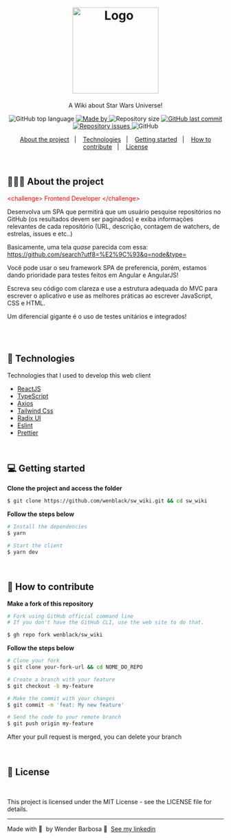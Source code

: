 <h1 align="center">
	<img alt="Logo" src="https://fontmeme.com/permalink/221220/998b70df02845322a5564272980e0014.png" width="200px" />
</h1>

<p align="center">A Wiki about Star Wars Universe!</p>

<div align="center">
  <img alt="GitHub top language" src="https://img.shields.io/github/languages/top/wenblack/sw_wiki">

  <a href="https://www.linkedin.com/in/eliasgcf/">
    <img alt="Made by" src="https://img.shields.io/badge/made%20by-Wender%20Barbosa-gree">
  </a>
  
  <img alt="Repository size" src="https://img.shields.io/github/repo-size/wenblack/sw_wiki">
  
  <a href="https://github.com/wenblack/sw_wiki/commits/master">
    <img alt="GitHub last commit" src="https://img.shields.io/github/last-commit/wenblack/sw_wiki">
  </a>
  
  <a href="https://github.com/wenblack/sw_wiki/issues">
    <img alt="Repository issues" src="https://img.shields.io/github/issues/wenblack/sw_wiki">
  </a>
  
  <img alt="GitHub" src="https://img.shields.io/github/license/wenblack/sw_wiki">
</div>

<p align="center">
  <a href="#about-the-project">About the project</a>&nbsp;&nbsp;&nbsp;|&nbsp;&nbsp;&nbsp;
  <a href="#technologies">Technologies</a>&nbsp;&nbsp;&nbsp;|&nbsp;&nbsp;&nbsp;
  <a href="#-getting-started">Getting started</a>&nbsp;&nbsp;&nbsp;|&nbsp;&nbsp;&nbsp;
  <a href="#-how-to-contribute">How to contribute</a>&nbsp;&nbsp;&nbsp;|&nbsp;&nbsp;&nbsp;
  <a href="#license">License</a>
</p>

<br>

## 👨🏻‍💻 About the project

<p style="color: red;" id="about-the-project">&lt;challenge&gt; Frontend Developer &lt;/challenge&gt;</p>

Desenvolva um SPA que permitirá que um usuário pesquise repositórios no GitHub (os resultados devem ser paginados) e exiba informações relevantes de cada repositório (URL, descrição, contagem de watchers, de estrelas, issues e etc..)

Basicamente, uma tela _quase_ parecida com essa: https://github.com/search?utf8=%E2%9C%93&q=node&type=

Você pode usar o seu framework SPA de preferencia, porém, estamos dando prioridade para testes feitos em Angular e AngularJS!

Escreva seu código com clareza e use a estrutura adequada do MVC para escrever o aplicativo e use as melhores práticas ao escrever JavaScript, CSS e HTML.

Um diferencial gigante é o uso de testes unitários e integrados!

<br><br>

## 🚀 Technologies

<p id='technologies'>Technologies that I used to develop this web client</p>

- [ReactJS](https://reactjs.org/)
- [TypeScript](https://www.typescriptlang.org/)
- [Axios](https://github.com/axios/axios)
- [Tailwind Css](https://tailwindcss.com/)
- [Radix UI](https://www.radix-ui.com/)
- [Eslint](https://eslint.org/)
- [Prettier](https://prettier.io/)

<br>

## 💻 Getting started

<p id="-getting-started">

**Clone the project and access the folder**

</p>

```bash
$ git clone https://github.com/wenblack/sw_wiki.git && cd sw_wiki
```

**Follow the steps below**

```bash
# Install the dependencies
$ yarn

# Start the client
$ yarn dev
```

<br>

## 🤔 How to contribute

<p id="-how-to-contribute">

**Make a fork of this repository**

</p>

```bash
# Fork using GitHub official command line
# If you don't have the GitHub CLI, use the web site to do that.

$ gh repo fork wenblack/sw_wiki
```

**Follow the steps below**

```bash
# Clone your fork
$ git clone your-fork-url && cd NOME_DO_REPO

# Create a branch with your feature
$ git checkout -b my-feature

# Make the commit with your changes
$ git commit -m 'feat: My new feature'

# Send the code to your remote branch
$ git push origin my-feature
```

After your pull request is merged, you can delete your branch

<br>

## 📝 License

<br>
<p id="license">
This project is licensed under the MIT License - see the LICENSE file for details.
</p>

---

Made with 💜 &nbsp;by Wender Barbosa 👋 &nbsp;[See my linkedin](https://www.linkedin.com/in/wender-jose-santos-4b1473217/)
